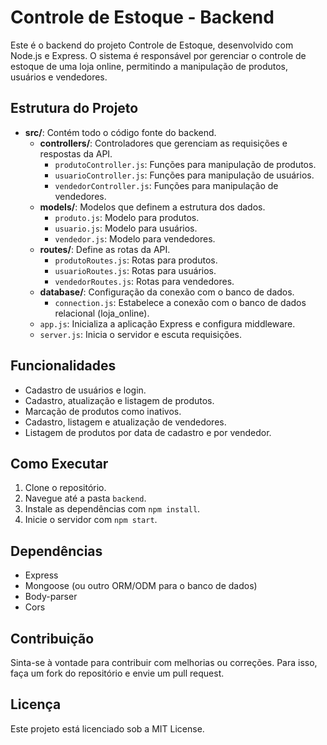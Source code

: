 # Controle de Estoque - Backend

Este é o backend do projeto Controle de Estoque, desenvolvido com Node.js e Express. O sistema é responsável por gerenciar o controle de estoque de uma loja online, permitindo a manipulação de produtos, usuários e vendedores.

## Estrutura do Projeto

- **src/**: Contém todo o código fonte do backend.
  - **controllers/**: Controladores que gerenciam as requisições e respostas da API.
    - `produtoController.js`: Funções para manipulação de produtos.
    - `usuarioController.js`: Funções para manipulação de usuários.
    - `vendedorController.js`: Funções para manipulação de vendedores.
  - **models/**: Modelos que definem a estrutura dos dados.
    - `produto.js`: Modelo para produtos.
    - `usuario.js`: Modelo para usuários.
    - `vendedor.js`: Modelo para vendedores.
  - **routes/**: Define as rotas da API.
    - `produtoRoutes.js`: Rotas para produtos.
    - `usuarioRoutes.js`: Rotas para usuários.
    - `vendedorRoutes.js`: Rotas para vendedores.
  - **database/**: Configuração da conexão com o banco de dados.
    - `connection.js`: Estabelece a conexão com o banco de dados relacional (loja_online).
  - `app.js`: Inicializa a aplicação Express e configura middleware.
  - `server.js`: Inicia o servidor e escuta requisições.

## Funcionalidades

- Cadastro de usuários e login.
- Cadastro, atualização e listagem de produtos.
- Marcação de produtos como inativos.
- Cadastro, listagem e atualização de vendedores.
- Listagem de produtos por data de cadastro e por vendedor.

## Como Executar

1. Clone o repositório.
2. Navegue até a pasta `backend`.
3. Instale as dependências com `npm install`.
4. Inicie o servidor com `npm start`.

## Dependências

- Express
- Mongoose (ou outro ORM/ODM para o banco de dados)
- Body-parser
- Cors

## Contribuição

Sinta-se à vontade para contribuir com melhorias ou correções. Para isso, faça um fork do repositório e envie um pull request.

## Licença

Este projeto está licenciado sob a MIT License.